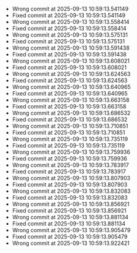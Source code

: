 - Wrong commit at 2025-09-13 10:59:13.541149
- Fixed commit at 2025-09-13 10:59:13.541149
- Wrong commit at 2025-09-13 10:59:13.558414
- Fixed commit at 2025-09-13 10:59:13.558414
- Wrong commit at 2025-09-13 10:59:13.575131
- Fixed commit at 2025-09-13 10:59:13.575131
- Wrong commit at 2025-09-13 10:59:13.591438
- Fixed commit at 2025-09-13 10:59:13.591438
- Wrong commit at 2025-09-13 10:59:13.608021
- Fixed commit at 2025-09-13 10:59:13.608021
- Wrong commit at 2025-09-13 10:59:13.624563
- Fixed commit at 2025-09-13 10:59:13.624563
- Wrong commit at 2025-09-13 10:59:13.640965
- Fixed commit at 2025-09-13 10:59:13.640965
- Wrong commit at 2025-09-13 10:59:13.663158
- Fixed commit at 2025-09-13 10:59:13.663158
- Wrong commit at 2025-09-13 10:59:13.686532
- Fixed commit at 2025-09-13 10:59:13.686532
- Wrong commit at 2025-09-13 10:59:13.710851
- Fixed commit at 2025-09-13 10:59:13.710851
- Wrong commit at 2025-09-13 10:59:13.735119
- Fixed commit at 2025-09-13 10:59:13.735119
- Wrong commit at 2025-09-13 10:59:13.759936
- Fixed commit at 2025-09-13 10:59:13.759936
- Wrong commit at 2025-09-13 10:59:13.783917
- Fixed commit at 2025-09-13 10:59:13.783917
- Wrong commit at 2025-09-13 10:59:13.807903
- Fixed commit at 2025-09-13 10:59:13.807903
- Wrong commit at 2025-09-13 10:59:13.832083
- Fixed commit at 2025-09-13 10:59:13.832083
- Wrong commit at 2025-09-13 10:59:13.856921
- Fixed commit at 2025-09-13 10:59:13.856921
- Wrong commit at 2025-09-13 10:59:13.881134
- Fixed commit at 2025-09-13 10:59:13.881134
- Wrong commit at 2025-09-13 10:59:13.905479
- Fixed commit at 2025-09-13 10:59:13.905479
- Wrong commit at 2025-09-13 10:59:13.922421

